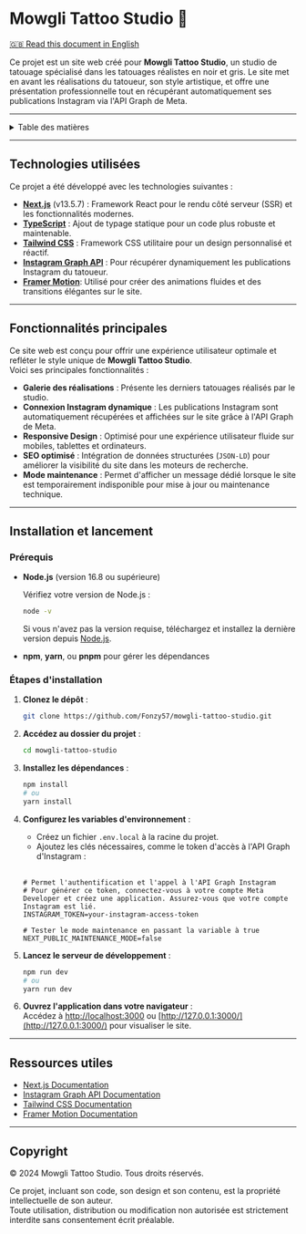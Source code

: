 # Mowgli Tattoo Studio 🍌

[🇬🇧 Read this document in English](./README.md)

Ce projet est un site web créé pour **Mowgli Tattoo Studio**, un studio de tatouage spécialisé dans les tatouages réalistes en noir et gris. Le site met en avant les réalisations du tatoueur, son style artistique, et offre une présentation professionnelle tout en récupérant automatiquement ses publications Instagram via l'API Graph de Meta.

---

<details>
<summary>Table des matières</summary>

- [Technologies utilisées](#technologies-utilisées)
- [Fonctionnalités principales](#fonctionnalités-principales)
- [Installation et lancement](#installation-et-lancement)
  - [Prérequis](#prérequis)
  - [Étapes d'installation](#étapes-dinstallation)
- [Ressources utiles](#ressources-utiles)
- [Copyright](#copyright)
</details>

---

## Technologies utilisées

Ce projet a été développé avec les technologies suivantes :

- **[Next.js](https://nextjs.org/)** (v13.5.7) : Framework React pour le rendu côté serveur (SSR) et les fonctionnalités modernes.
- **[TypeScript](https://www.typescriptlang.org/)** : Ajout de typage statique pour un code plus robuste et maintenable.
- **[Tailwind CSS](https://tailwindcss.com/)** : Framework CSS utilitaire pour un design personnalisé et réactif.
- **[Instagram Graph API](https://developers.facebook.com/docs/instagram-platform/instagram-api-with-instagram-login)** : Pour récupérer dynamiquement les publications Instagram du tatoueur.
- **[Framer Motion](https://motion.dev/docs)**: Utilisé pour créer des animations fluides et des transitions élégantes sur le site.

---

## Fonctionnalités principales

Ce site web est conçu pour offrir une expérience utilisateur optimale et refléter le style unique de **Mowgli Tattoo Studio**.  
Voici ses principales fonctionnalités :

- **Galerie des réalisations** : Présente les derniers tatouages réalisés par le studio.
- **Connexion Instagram dynamique** : Les publications Instagram sont automatiquement récupérées et affichées sur le site grâce à l'API Graph de Meta.
- **Responsive Design** : Optimisé pour une expérience utilisateur fluide sur mobiles, tablettes et ordinateurs.
- **SEO optimisé** : Intégration de données structurées (`JSON-LD`) pour améliorer la visibilité du site dans les moteurs de recherche.
- **Mode maintenance** : Permet d'afficher un message dédié lorsque le site est temporairement indisponible pour mise à jour ou maintenance technique.

---

## Installation et lancement

### Prérequis

- **Node.js** (version 16.8 ou supérieure)

  Vérifiez votre version de Node.js :

  ```bash
  node -v
  ```

  Si vous n'avez pas la version requise, téléchargez et installez la dernière version depuis [Node.js](https://nodejs.org/).

- **npm**, **yarn**, ou **pnpm** pour gérer les dépendances

### Étapes d'installation

1. **Clonez le dépôt** :

   ```bash
   git clone https://github.com/Fonzy57/mowgli-tattoo-studio.git
   ```

2. **Accédez au dossier du projet** :

   ```bash
   cd mowgli-tattoo-studio
   ```

3. **Installez les dépendances** :

   ```bash
   npm install
   # ou
   yarn install
   ```

4. **Configurez les variables d'environnement** :

   - Créez un fichier `.env.local` à la racine du projet.
   - Ajoutez les clés nécessaires, comme le token d'accès à l'API Graph d'Instagram :
     <br>
     <br>

   ```env
   # Permet l'authentification et l'appel à l'API Graph Instagram
   # Pour générer ce token, connectez-vous à votre compte Meta Developer et créez une application. Assurez-vous que votre compte Instagram est lié.
   INSTAGRAM_TOKEN=your-instagram-access-token

   # Tester le mode maintenance en passant la variable à true
   NEXT_PUBLIC_MAINTENANCE_MODE=false

   ```

5. **Lancez le serveur de développement** :

   ```bash
   npm run dev
   # ou
   yarn run dev
   ```

6. **Ouvrez l'application dans votre navigateur** :  
   Accédez à [http://localhost:3000](http://localhost:3000) ou [http://127.0.0.1:3000/](http://127.0.0.1:3000/) pour visualiser le site.

---

## Ressources utiles

- [Next.js Documentation](https://nextjs.org/docs/13/getting-started)
- [Instagram Graph API Documentation](https://developers.facebook.com/docs/instagram-platform/instagram-api-with-instagram-login)
- [Tailwind CSS Documentation](https://tailwindcss.com/docs/installation)
- [Framer Motion Documentation](https://motion.dev/docs)

---

## Copyright

© 2024 Mowgli Tattoo Studio. Tous droits réservés.

Ce projet, incluant son code, son design et son contenu, est la propriété intellectuelle de son auteur.  
Toute utilisation, distribution ou modification non autorisée est strictement interdite sans consentement écrit préalable.
